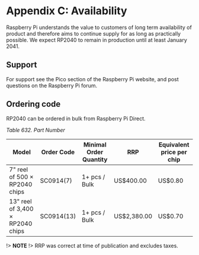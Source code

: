 # Appendix C: Availability


Raspberry Pi understands the value to customers of long term availability of product and therefore aims to continue
supply for as long as practically possible. We expect RP2040 to remain in production until at least January 2041.

## Support

For support see the Pico section of the Raspberry Pi website, and post questions on the Raspberry Pi forum.

## Ordering code

RP2040 can be ordered in bulk from Raspberry Pi Direct.

_Table 632. Part Number_

Model | Order Code | Minimal Order Quantity | RRP | Equivalent price per chip
------|------------|------------------------|-----|-------------------------------------
7" reel of 500 × RP2040 chips | SC0914(7) | 1+ pcs / Bulk | US$400.00 | US$0.80
13" reel of 3,400 × RP2040 chips | SC0914(13) | 1+ pcs / Bulk | US$2,380.00 | US$0.70

!> **NOTE**
!> RRP was correct at time of publication and excludes taxes.



